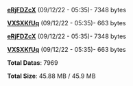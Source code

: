 [**eRjFDZcX**](/data/eRjFDZcX.txt) (09/12/22 - 05:35)- 7348 bytes

[**VXSXKfUq**](/data/VXSXKfUq.txt) (09/12/22 - 05:35)- 663 bytes

[**eRjFDZcX**](/data/eRjFDZcX.txt) (09/12/22 - 05:35)- 7348 bytes

[**VXSXKfUq**](/data/VXSXKfUq.txt) (09/12/22 - 05:35)- 663 bytes

**Total Datas**: 7969

**Total Size**: 45.88 MB / 45.9 MB